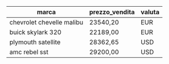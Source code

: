 | marca | prezzo_vendita | valuta |
| --- | --- | --- |
| chevrolet chevelle malibu | 23540,20 | EUR |
| buick skylark 320 | 22189,00 | EUR |
| plymouth satellite | 28362,65 | USD |
| amc rebel sst | 29200,00 | USD |
